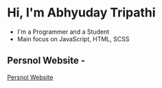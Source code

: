 # Hi, I'm Abhyuday Tripathi

  - I'm a Programmer and a Student
  - Main focus on JavaScript, HTML, SCSS

## Persnol Website -
[Persnol Website](https://abhyuday.tripathi.github.io)
